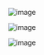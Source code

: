 ![image](https://github.com/mlandeo1/CPE332/assets/123087304/2bb16f22-291d-4217-98c1-b33383723b0e)

![image](https://github.com/mlandeo1/CPE332/assets/123087304/31d6faea-115a-49c6-a33d-c8e30362ea4c)


![image](https://github.com/mlandeo1/CPE332/assets/123087304/46cf6bde-dbb3-4314-8e0c-d61c74e4a74a)
